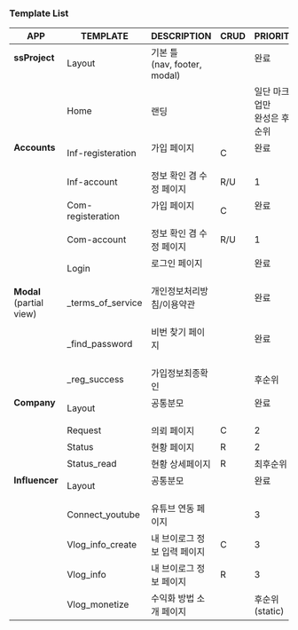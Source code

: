 ### Template List

| APP                           | TEMPLATE          | DESCRIPTION                     | CRUD | PRIORITY             |
| ----------------------------- | ----------------- | ------------------------------- | ---- | -------------------- |
| **ssProject**                 | Layout            | 기본 틀 <br />(nav, footer, modal) |      | 완료                    |
|                               | Home              | 랜딩                              |      | 일단 마크업만<br />완성은 후순위 |
| **Accounts**                  | Inf-registeration | 가입 페이지                          | C    | 완료                    |
|                               | Inf-account       | 정보 확인 겸 수정 페이지                  | R/U  | 1                    |
|                               | Com-registeration | 가입 페이지                          | C    | 완료                    |
|                               | Com-account       | 정보 확인 겸 수정 페이지                  | R/U  | 1                    |
|                               | Login             | 로그인 페이지                         |      | 완료                    |
| **Modal**<br />(partial view) | _terms_of_service | 개인정보처리방침/이용약관                   |      | 완료                  |
|                               | _find_password    | 비번 찾기 페이지                       |      | 완료                  |
|                               | _reg_success      | 가입정보최종확인                        |      | 후순위                  |
| **Company**                   | Layout            | 공통분모                            |      | 완료                    |
|                               | Request           | 의뢰 페이지                          | C    | 2                    |
|                               | Status            | 현황 페이지                          | R    | 2                    |
|                               | Status_read       | 현황 상세페이지                        | R    | 최후순위                 |
| **Influencer**                | Layout            | 공통분모                            |      | 완료                    |
|                               | Connect_youtube   | 유튜브 연동 페이지                      |      | 3                    |
|                               | Vlog_info_create  | 내 브이로그 정보 입력 페이지                | C    | 3                    |
|                               | Vlog_info         | 내 브이로그 정보 페이지                   | R    | 3                    |
|                               | Vlog_monetize     | 수익화 방법 소개 페이지                   |      | 후순위(static)          |
